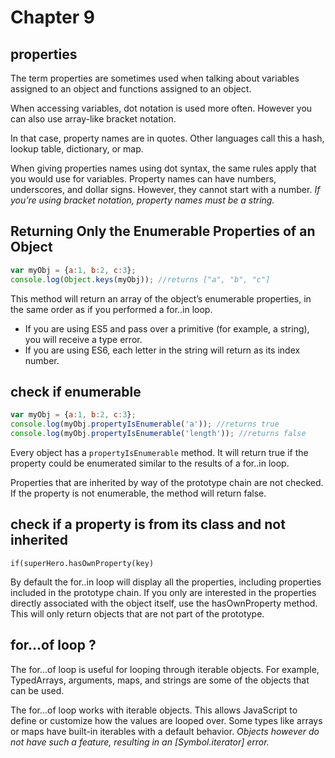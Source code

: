 # Chapter 9
## properties
The term properties are sometimes used when talking about variables assigned to an object and functions assigned to an object. 

When accessing variables, dot notation is used more often. However you can also use array-like bracket notation. 

In that case, property names are in quotes. Other languages call this a hash, lookup table, dictionary, or map.

When giving properties names using dot syntax, the same rules apply that you would use for variables. Property names can have numbers, underscores, and dollar signs. However, they cannot start with a number. *If you’re using bracket notation, property names must be a string.*

## Returning Only the Enumerable Properties of an Object
```js
var myObj = {a:1, b:2, c:3};
console.log(Object.keys(myObj)); //returns ["a", "b", "c"]
```

This method will return an array of the object’s enumerable properties, in the same order as if you performed a for..in loop. 
* If you are using ES5 and pass over a primitive (for example, a string), you will receive a type error. 
* If you are using ES6, each letter in the string will return as its index number.


## check if enumerable
```js
var myObj = {a:1, b:2, c:3};
console.log(myObj.propertyIsEnumerable('a')); //returns true
console.log(myObj.propertyIsEnumerable('length')); //returns false
```
Every object has a `propertyIsEnumerable` method. It will return true if the property could be enumerated similar to the results of a for..in loop. 

Properties that are inherited by way of the prototype chain are not checked. If the property is not enumerable, the method will return false.

## check if a property is from its class and not inherited
 `if(superHero.hasOwnProperty(key)`

 By default the for..in loop will display all the properties, including properties included in the prototype chain. If you only are interested in the properties directly associated with the object itself, use the hasOwnProperty method. This will only return objects that are not part of the prototype.

## for...of loop ?
The for...of loop is useful for looping through iterable objects. For example, TypedArrays, arguments, maps, and strings are some of the objects that can be used.

The for...of loop works with iterable objects. This allows JavaScript to define or customize how the values are looped over. Some types like arrays or maps have built-in iterables with a default behavior. 
*Objects however do not have such a feature, resulting in an [Symbol.iterator] error.*